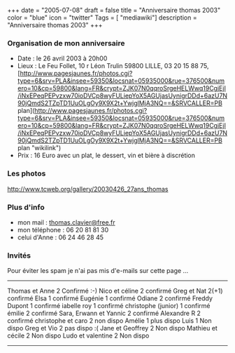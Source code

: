 +++
date = "2005-07-08"
draft = false
title = "Anniversaire thomas 2003"
color = "blue"
icon = "twitter"
Tags = [ "mediawiki"]
description = "Anniversaire thomas 2003"
+++

### Organisation de mon anniversaire

-   Date : le 26 avril 2003 à 20h00
-   Lieux : Le Feu Follet, 10 r Léon Trulin 59800 LILLE, 03 20 15 88 75,
    [http://www.pagesjaunes.fr/photos.cgi?type=6&srv=PLA&insee=59350&locsnat=05935000&rue=376500&numero=10&cp=59800&lang=FR&crypt=ZJK07N0qqroSrgeHELWwq19CgjEjI/iNxEPeqPEPvzxw70ioDVCp8wyFULiepYoX5AGUjasUynigrDDd+6azU7N90jQmdS2TZpTD1UuOLgOy9X9X2t+YwjglMjA3NQ==&SRVCALLER=PB
    plan](http://www.pagesjaunes.fr/photos.cgi?type=6&srv=PLA&insee=59350&locsnat=05935000&rue=376500&numero=10&cp=59800&lang=FR&crypt=ZJK07N0qqroSrgeHELWwq19CgjEjI/iNxEPeqPEPvzxw70ioDVCp8wyFULiepYoX5AGUjasUynigrDDd+6azU7N90jQmdS2TZpTD1UuOLgOy9X9X2t+YwjglMjA3NQ==&SRVCALLER=PB plan "wikilink")
-   Prix : 16 Euro avec un plat, le dessert, vin et bière à discrétion

### Les photos

<http://www.tcweb.org/gallery/20030426_27ans_thomas>

### Plus d'info

-   mon mail : thomas.clavier@free.fr
-   mon téléphone : 06 20 81 81 30
-   celui d'Anne : 06 24 46 28 45

### Invités

Pour éviter les spam je n'ai pas mis d'e-mails sur cette page ...

  ------------------------ ------- --------------
  Thomas et Anne           2       Confirmé :-)
  Nico et céline           2       confirmé
  Greg et Nat              2(+1)   confirmé
  Elsa                     1       confirmé
  Eugénie                  1       confirmé
  Odiane                   2       confirmé
  Freddy Dupont            1       confirmé
  iabelle roy              1       confirmé
  christophe (junior)      1       confirmé
  émilie                   2       confirmé
  Sara, Erwann et Yannic   2       confirmé
  Alexandre R              2       confirmé
  christophe et caro       2       non dispo
  Amélie                   1       plus dispo
  Luis                     1       Non dispo
  Greg et Vio              2       pas dispo :(
  Jane et Geoffrey         2       Non dispo
  Mathieu et cécile        2       Non dispo
  Ludo et valentine        2       Non dispo
  ------------------------ ------- --------------


